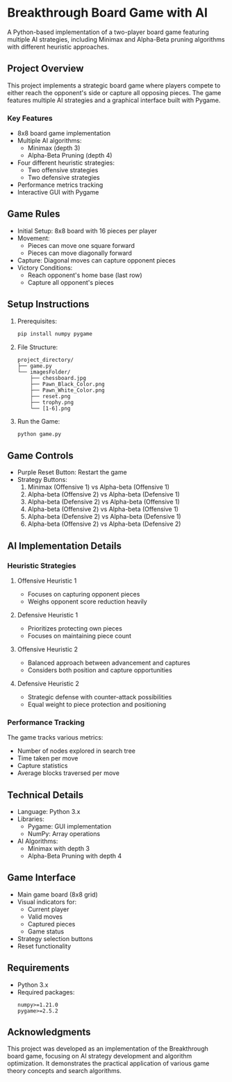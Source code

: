 # Breakthrough Board Game with AI

A Python-based implementation of a two-player board game featuring multiple AI strategies, including Minimax and Alpha-Beta pruning algorithms with different heuristic approaches.

## Project Overview

This project implements a strategic board game where players compete to either reach the opponent's side or capture all opposing pieces. The game features multiple AI strategies and a graphical interface built with Pygame.

### Key Features

- 8x8 board game implementation
- Multiple AI algorithms:
  - Minimax (depth 3)
  - Alpha-Beta Pruning (depth 4)
- Four different heuristic strategies:
  - Two offensive strategies
  - Two defensive strategies
- Performance metrics tracking
- Interactive GUI with Pygame

## Game Rules

- Initial Setup: 8x8 board with 16 pieces per player
- Movement:
  - Pieces can move one square forward
  - Pieces can move diagonally forward
- Capture: Diagonal moves can capture opponent pieces
- Victory Conditions:
  - Reach opponent's home base (last row)
  - Capture all opponent's pieces

## Setup Instructions

1. Prerequisites:
   ```bash
   pip install numpy pygame
   ```

2. File Structure:
   ```
   project_directory/
   ├── game.py
   └── imagesFolder/
       ├── chessboard.jpg
       ├── Pawn_Black_Color.png
       ├── Pawn_White_Color.png
       ├── reset.png
       ├── trophy.png
       └── [1-6].png
   ```

3. Run the Game:
   ```bash
   python game.py
   ```

## Game Controls

- Purple Reset Button: Restart the game
- Strategy Buttons:
  1. Minimax (Offensive 1) vs Alpha-beta (Offensive 1)
  2. Alpha-beta (Offensive 2) vs Alpha-beta (Defensive 1)
  3. Alpha-beta (Defensive 2) vs Alpha-beta (Offensive 1)
  4. Alpha-beta (Offensive 2) vs Alpha-beta (Offensive 1)
  5. Alpha-beta (Defensive 2) vs Alpha-beta (Defensive 1)
  6. Alpha-beta (Offensive 2) vs Alpha-beta (Defensive 2)

## AI Implementation Details

### Heuristic Strategies

1. Offensive Heuristic 1
   - Focuses on capturing opponent pieces
   - Weighs opponent score reduction heavily

2. Defensive Heuristic 1
   - Prioritizes protecting own pieces
   - Focuses on maintaining piece count

3. Offensive Heuristic 2
   - Balanced approach between advancement and captures
   - Considers both position and capture opportunities

4. Defensive Heuristic 2
   - Strategic defense with counter-attack possibilities
   - Equal weight to piece protection and positioning

### Performance Tracking

The game tracks various metrics:
- Number of nodes explored in search tree
- Time taken per move
- Capture statistics
- Average blocks traversed per move

## Technical Details

- Language: Python 3.x
- Libraries:
  - Pygame: GUI implementation
  - NumPy: Array operations
- AI Algorithms:
  - Minimax with depth 3
  - Alpha-Beta Pruning with depth 4

## Game Interface

- Main game board (8x8 grid)
- Visual indicators for:
  - Current player
  - Valid moves
  - Captured pieces
  - Game status
- Strategy selection buttons
- Reset functionality

## Requirements

- Python 3.x
- Required packages:
  ```
  numpy>=1.21.0
  pygame>=2.5.2
  ```

## Acknowledgments

This project was developed as an implementation of the Breakthrough board game, focusing on AI strategy development and algorithm optimization. It demonstrates the practical application of various game theory concepts and search algorithms.